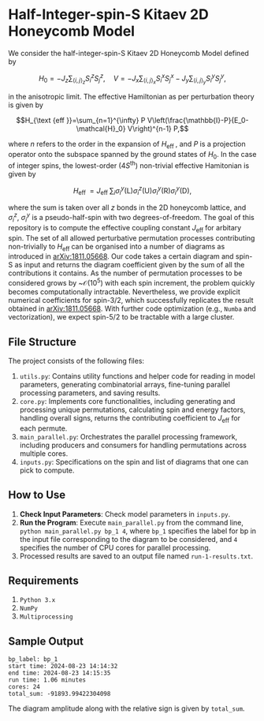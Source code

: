 # Half-Integer-spin-S Kitaev 2D Honeycomb Model

We consider the half-integer-spin-S Kitaev 2D Honeycomb Model defined by 

$$H_0=-J_z \sum_{\langle i, j\rangle_z} S_i^z S_j^z, \quad V=-J_x \sum_{\langle i, j\rangle_x} S_i^x S_j^x-J_y \sum_{\langle i, j\rangle_y} S_i^y S_j^y,$$

in the anisotropic limit. The effective Hamiltonian as per perturbation theory is given by

$$H_{\text {eff }}=\sum_{n=1}^{\infty} P V\left(\frac{\mathbb{I}-P}{E_0-\mathcal{H}_0} V\right)^{n-1} P,$$

where $n$ refers to the order in the expansion of $H_{\text {eff }}$, and $P$ is a projection operator onto the subspace spanned by the ground states of $H_0$. In the case of integer spins, the lowest-order ($4S^{\textrm{th}}$) non-trivial effective Hamitonian is given by 

$$H_{\text {eff }} = J_{\text {eff }} \sum_i\sigma_i^y(\mathrm{L})\sigma_i^z(\mathrm{U})\sigma_i^y(\mathrm{R})\sigma_i^y(\mathrm{D}),$$

where the sum is taken over all $z$ bonds in the 2D honeycomb lattice, and $\sigma_i^z$, $\sigma_i^y$ is a pseudo-half-spin with two degrees-of-freedom. The goal of this repository is to compute the effective coupling constant $J_{\text {eff }}$ for arbitary spin. The set of all allowed perturbative permutation processes contributing non-trivially to $H_{\text {eff }}$ can be organised into a number of diagrams as introduced in [arXiv:1811.05668](
https://doi.org/10.1103/PhysRevB.99.104408). Our code takes a certain diagram and spin-S as input and returns the diagram coefficient given by the sum of all the contributions it contains. As the number of permutation processes to be considered grows by ~$\mathcal{O}(10^5)$ with each spin increment, the problem quickly becomes computationally intractable. Nevertheless, we provide explicit numerical coefficients for spin-3/2, which successfully replicates the result obtained in [arXiv:1811.05668](
https://doi.org/10.1103/PhysRevB.99.104408). With further code optimization (e.g., ``Numba`` and vectorization), we expect spin-5/2 to be tractable with a large cluster.

## File Structure
The project consists of the following files:
1. ``utils.py``: Contains utility functions and helper code for reading in model parameters, generating combinatorial arrays, fine-tuning parallel processing parameters, and saving results.
2. ``core.py``: Implements core functionalities, including generating and processing unique permutations, calculating spin and energy factors, handling overall signs, returns the contributing coefficient to $J_{\mathrm{eff}}$ for each permute.
3. ``main_parallel.py``: Orchestrates the parallel processing framework, including producers and consumers for handling permutations across multiple cores.
4. ``inputs.py``: Specifications on the spin and list of diagrams that one can pick to compute.

## How to Use
1. **Check Input Parameters**: Check model parameters in ``inputs.py``.
2. **Run the Program**: Execute ``main_parallel.py`` from the command line, ``python main_parallel.py bp_1 4``, where ``bp_1`` specifies the label for bp in the input file corresponding to the diagram to be considered, and ``4`` specifies the number of CPU cores for parallel processing.
3. Processed results are saved to an output file named ``run-1-results.txt``.

## Requirements
1. ``Python 3.x``
2. ``NumPy``
3. ``Multiprocessing``

## Sample Output
```
bp_label: bp_1
start time: 2024-08-23 14:14:32
end time: 2024-08-23 14:15:35
run time: 1.06 minutes
cores: 24
total_sum: -91893.99422304098
```

The diagram amplitude along with the relative sign is given by ``total_sum``.
